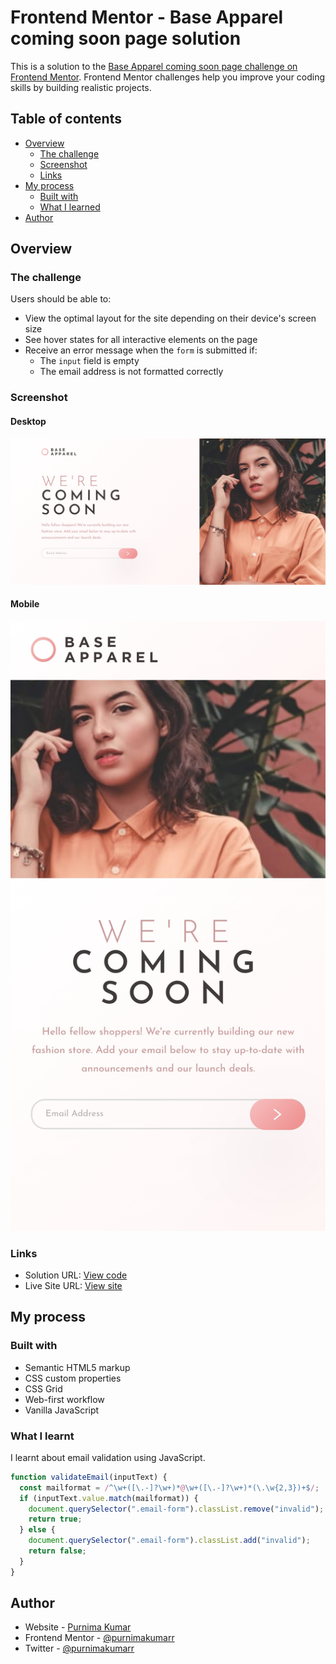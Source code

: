 # Frontend Mentor - Base Apparel coming soon page solution

This is a solution to the [Base Apparel coming soon page challenge on Frontend Mentor](https://www.frontendmentor.io/challenges/base-apparel-coming-soon-page-5d46b47f8db8a7063f9331a0). Frontend Mentor challenges help you improve your coding skills by building realistic projects.

## Table of contents

- [Overview](#overview)
  - [The challenge](#the-challenge)
  - [Screenshot](#screenshot)
  - [Links](#links)
- [My process](#my-process)
  - [Built with](#built-with)
  - [What I learned](#what-i-learned)
- [Author](#author)

## Overview

### The challenge

Users should be able to:

- View the optimal layout for the site depending on their device's screen size
- See hover states for all interactive elements on the page
- Receive an error message when the `form` is submitted if:
  - The `input` field is empty
  - The email address is not formatted correctly

### Screenshot

#### Desktop

![Desktop view of the site](./images/screenshot-desktop.png)

#### Mobile

![Mobile view of the site](./images/screenshot-mobile.jpg)

### Links

- Solution URL: [View code](https://github.com/purnimakumarr/frontendmentor/tree/main/base-apparel-coming-soon-page)
- Live Site URL: [View site](https://purnimakumarr.github.io/frontendmentor/base-apparel-coming-soon-page/)

## My process

### Built with

- Semantic HTML5 markup
- CSS custom properties
- CSS Grid
- Web-first workflow
- Vanilla JavaScript

### What I learnt

I learnt about email validation using JavaScript.

```js
function validateEmail(inputText) {
  const mailformat = /^\w+([\.-]?\w+)*@\w+([\.-]?\w+)*(\.\w{2,3})+$/;
  if (inputText.value.match(mailformat)) {
    document.querySelector(".email-form").classList.remove("invalid");
    return true;
  } else {
    document.querySelector(".email-form").classList.add("invalid");
    return false;
  }
}
```

## Author

- Website - [Purnima Kumar](https://purnimakumarr.github.io/)
- Frontend Mentor - [@purnimakumarr](https://www.frontendmentor.io/profile/purnimakumarr)
- Twitter - [@purnimakumarr](https://www.twitter.com/purnimakumarr)
